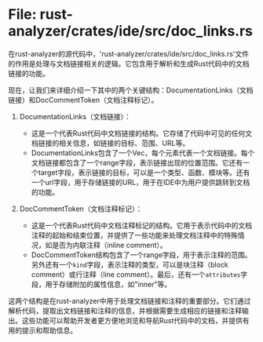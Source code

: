 # File: rust-analyzer/crates/ide/src/doc_links.rs

在rust-analyzer的源代码中，'rust-analyzer/crates/ide/src/doc_links.rs'文件的作用是处理与文档链接相关的逻辑。它包含用于解析和生成Rust代码中的文档链接的功能。

现在，让我们来详细介绍一下其中的两个关键结构：DocumentationLinks（文档链接）和DocCommentToken（文档注释标记）。

1. DocumentationLinks（文档链接）：
   - 这是一个代表Rust代码中文档链接的结构。它存储了代码中可见的任何文档链接的相关信息，如链接的目标、范围、URL等。
   - DocumentationLinks包含了一个Vec，每个元素代表一个文档链接。每个文档链接都包含了一个range字段，表示链接出现的位置范围。它还有一个target字段，表示链接的目标，可以是一个类型、函数、模块等。还有一个url字段，用于存储链接的URL，用于在IDE中为用户提供跳转到文档的功能。

2. DocCommentToken（文档注释标记）：
   - 这是一个代表Rust代码中文档注释标记的结构。它用于表示代码中的文档注释的起始和结束位置，并提供了一些功能来处理文档注释中的特殊情况，如是否为内联注释（inline comment）。
   - DocCommentToken结构包含了一个range字段，用于表示注释的范围。另外还有一个`kind`字段，表示注释的类型，可以是块注释（block comment）或行注释（line comment）。最后，还有一个`attributes`字段，用于存储附加的属性信息，如"inner"等。

这两个结构是在rust-analyzer中用于处理文档链接和注释的重要部分。它们通过解析代码，提取出文档链接和注释的信息，并根据需要生成相应的链接和注释输出。这些功能可以帮助开发者更方便地浏览和导航Rust代码中的文档，并提供有用的提示和帮助信息。

